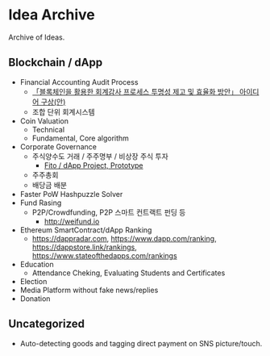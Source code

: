 # Idea Archive
Archive of Ideas.

## Blockchain / dApp
 - Financial Accounting Audit Process
   - [「블록체인을 활용한 회계감사 프로세스 투명성 제고 및 효율화 방안」 아이디어 구상(안)](https://github.com/tooget/Blockchain-Idea-Archive/blob/master/Financial%20Accounting%20Audit%20Process/%E3%80%8C%EB%B8%94%EB%A1%9D%EC%B2%B4%EC%9D%B8%EC%9D%84%20%ED%99%9C%EC%9A%A9%ED%95%9C%20%ED%9A%8C%EA%B3%84%EA%B0%90%EC%82%AC%20%ED%94%84%EB%A1%9C%EC%84%B8%EC%8A%A4%20%ED%88%AC%EB%AA%85%EC%84%B1%20%EC%A0%9C%EA%B3%A0%20%EB%B0%8F%20%ED%9A%A8%EC%9C%A8%ED%99%94%20%EB%B0%A9%EC%95%88%E3%80%8D%20%EC%95%84%EC%9D%B4%EB%94%94%EC%96%B4%20%EA%B5%AC%EC%83%81(%EC%95%88).md)
   - 조합 단위 회계시스템
 - Coin Valuation
   - Technical
   - Fundamental, Core algorithm
 - Corporate Governance
   - 주식양수도 거래 / 주주명부 / 비상장 주식 투자
     - [Fito / dApp Project, Prototype](https://github.com/tooget/Fito)
   - 주주총회
   - 배당금 배분
 - Faster PoW Hashpuzzle Solver
 - Fund Rasing
   - P2P/Crowdfunding, P2P 스마트 컨트랙트 펀딩 등
     - http://weifund.io
 - Ethereum SmartContract/dApp Ranking
   - https://dappradar.com, https://www.dapp.com/ranking, https://dappstore.link/rankings, https://www.stateofthedapps.com/rankings
 - Education
    - Attendance Cheking, Evaluating Students and Certificates
 - Election
 - Media Platform without fake news/replies
 - Donation

## Uncategorized
 - Auto-detecting goods and tagging direct payment on SNS picture/touch.
